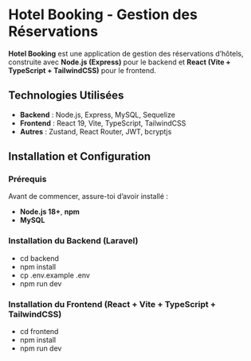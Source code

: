 # Hotel Booking - Gestion des Réservations

**Hotel Booking** est une application de gestion des réservations d’hôtels, construite avec **Node.js (Express)** pour le backend et **React (Vite + TypeScript + TailwindCSS)** pour le frontend.

## Technologies Utilisées

- **Backend** : Node.js, Express, MySQL, Sequelize
- **Frontend** : React 19, Vite, TypeScript, TailwindCSS
- **Autres** : Zustand, React Router, JWT, bcryptjs

## Installation et Configuration

### Prérequis

Avant de commencer, assure-toi d’avoir installé :

- **Node.js 18+**, **npm**
- **MySQL**
  
### Installation du Backend (Laravel)


- cd backend
- npm install
- cp .env.example .env
- npm run dev

### Installation du Frontend (React + Vite + TypeScript + TailwindCSS)

- cd frontend
- npm install
- npm run dev
